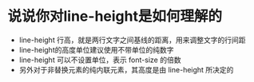 # 说说你对line-height是如何理解的

- line-height 行高，就是两行文字之间基线的距离，用来调整文字的行间距
- line-height的高度单位建议使用不带单位的纯数字
- line-height 可以不设置单位，表示 font-size 的倍数
- 另外对于非替换元素的纯内联元素，其高度是由 line-height 所决定的
